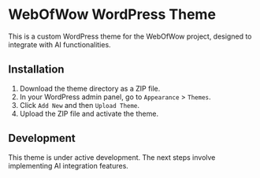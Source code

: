 # WebOfWow WordPress Theme

This is a custom WordPress theme for the WebOfWow project, designed to integrate with AI functionalities.

## Installation

1.  Download the theme directory as a ZIP file.
2.  In your WordPress admin panel, go to `Appearance` > `Themes`.
3.  Click `Add New` and then `Upload Theme`.
4.  Upload the ZIP file and activate the theme.

## Development

This theme is under active development. The next steps involve implementing AI integration features.